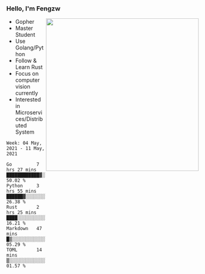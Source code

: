 ### Hello, I'm Fengzw

<img align="right" src="https://github-readme-stats.vercel.app/api?username=zhiwei-Feng&show_icons=true&icon_color=000000&text_color=000000&bg_color=ffffff&hide_title=false&title_color=000000" width="400" />

- Gopher
- Master Student
- Use Golang/Python
- Follow & Learn Rust
- Focus on computer vision currently
- Interested in Microservices/Distributed System
  
<!--START_SECTION:waka-->
```text
Week: 04 May, 2021 - 11 May, 2021

Go         7 hrs 27 mins   ████████████▓░░░░░░░░░░░░   50.02 % 
Python     3 hrs 55 mins   ██████▓░░░░░░░░░░░░░░░░░░   26.38 % 
Rust       2 hrs 25 mins   ████░░░░░░░░░░░░░░░░░░░░░   16.21 % 
Markdown   47 mins         █▒░░░░░░░░░░░░░░░░░░░░░░░   05.29 % 
TOML       14 mins         ▒░░░░░░░░░░░░░░░░░░░░░░░░   01.57 % 
```
<!--END_SECTION:waka-->
</p>



<!--
[![github stats](https://github-readme-stats.vercel.app/api?username=zhiwei-Feng&theme=tokyonight&show_icons=true)](https://github.com/anuraghazra/github-readme-stats)
-->




<!--
**zhiwei-Feng/zhiwei-Feng** is a ✨ _special_ ✨ repository because its `README.md` (this file) appears on your GitHub profile.

Here are some ideas to get you started:

- 🔭 I’m currently working on ...
- 🌱 I’m currently learning ...
- 👯 I’m looking to collaborate on ...
- 🤔 I’m looking for help with ...
- 💬 Ask me about ...
- 📫 How to reach me: ...
- 😄 Pronouns: ...
- ⚡ Fun fact: ...
-->



